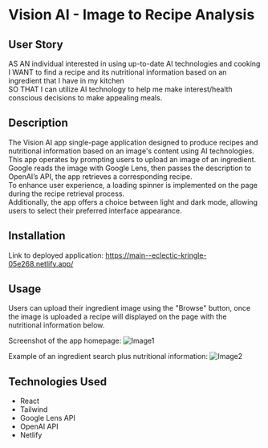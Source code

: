 # Vision AI - Image to Recipe Analysis

## User Story <br> 
AS AN individual interested in using up-to-date AI technologies and cooking 
I WANT to find a recipe and its nutritional information based on an ingredient that I have in my kitchen <br>
SO THAT I can utilize AI technology to help me make interest/health conscious decisions to make appealing meals.



## Description

The Vision AI app single-page application designed to produce recipes and nutritional information based on an image's content using AI technologies.
<br>
This app operates by prompting users to upload an image of an ingredient. Google reads the image with Google Lens, then passes the description to OpenAI’s API, the app retrieves a corresponding recipe. 
<br>
To enhance user experience, a loading spinner is implemented on the page during the recipe retrieval process. <br>
Additionally, the app offers a choice between light and dark mode, allowing users to select their preferred interface appearance. 



## Installation

Link to deployed application: https://main--eclectic-kringle-05e268.netlify.app/ 




## Usage 

Users can upload their ingredient image using the "Browse" button, once the image is uploaded a recipe will displayed on the page with the nutritional information below.


Screenshot of the app homepage:
![Image1](./assets/images/...)


Example of an ingredient search plus nutritional information:
![Image2](./assets/images/...)






## Technologies Used
- React
- Tailwind
- Google Lens API
- OpenAI API
- Netlify




